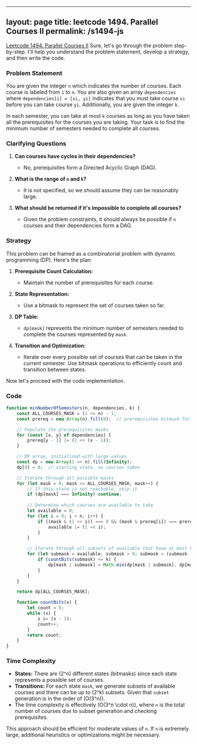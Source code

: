 
---
layout: page
title: leetcode 1494. Parallel Courses II
permalink: /s1494-js
---
[Leetcode 1494. Parallel Courses II](https://algoadvance.github.io/algoadvance/l1494)
Sure, let's go through the problem step-by-step. I'll help you understand the problem statement, develop a strategy, and then write the code.

### Problem Statement

You are given the integer `n` which indicates the number of courses. Each course is labeled from `1` to `n`. You are also given an array `dependencies` where `dependencies[i] = [xi, yi]` indicates that you must take course `xi` before you can take course `yi`. Additionally, you are given the integer `k`.

In each semester, you can take at most `k` courses as long as you have taken all the prerequisites for the courses you are taking. Your task is to find the minimum number of semesters needed to complete all courses.

### Clarifying Questions

1. **Can courses have cycles in their dependencies?** 
   - No, prerequisites form a Directed Acyclic Graph (DAG).
   
2. **What is the range of `n` and `k`?**
   - It is not specified, so we should assume they can be reasonably large.

3. **What should be returned if it's impossible to complete all courses?**
   - Given the problem constraints, it should always be possible if `n` courses and their dependencies form a DAG.

### Strategy

This problem can be framed as a combinatorial problem with dynamic programming (DP). Here's the plan:

1. **Prerequisite Count Calculation:**
   - Maintain the number of prerequisites for each course.

2. **State Representation:**
   - Use a bitmask to represent the set of courses taken so far.

3. **DP Table:**
   - `dp[mask]` represents the minimum number of semesters needed to complete the courses represented by `mask`.

4. **Transition and Optimization:**
   - Iterate over every possible set of courses that can be taken in the current semester. Use bitmask operations to efficiently count and transition between states.
   
Now let's proceed with the code implementation.

### Code

```javascript
function minNumberOfSemesters(n, dependencies, k) {
    const ALL_COURSES_MASK = (1 << n) - 1;
    const prereq = new Array(n).fill(0);  // prerequisites bitmask for each course

    // Populate the prerequisites masks
    for (const [x, y] of dependencies) {
        prereq[y - 1] |= (1 << (x - 1));
    }

    // DP array, initialized with large values
    const dp = new Array(1 << n).fill(Infinity);
    dp[0] = 0;  // starting state, no courses taken

    // Iterate through all possible masks
    for (let mask = 0; mask <= ALL_COURSES_MASK; mask++) {
        // If this state is not reachable, skip it
        if (dp[mask] === Infinity) continue;
        
        // Determine which courses are available to take
        let available = 0;
        for (let i = 0; i < n; i++) {
            if ((mask & (1 << i)) === 0 && (mask & prereq[i]) === prereq[i]) {
                available |= (1 << i);
            }
        }

        // Iterate through all subsets of available that have at most k courses
        for (let submask = available; submask > 0; submask = (submask - 1) & available) {
            if (countBits(submask) <= k) {
                dp[mask | submask] = Math.min(dp[mask | submask], dp[mask] + 1);
            }
        }
    }

    return dp[ALL_COURSES_MASK];

    function countBits(x) {
        let count = 0;
        while (x) {
            x &= (x - 1);
            count++;
        }
        return count;
    }
}
```

### Time Complexity

- **States:** There are \(2^n\) different states (bitmasks) since each state represents a possible set of courses.
- **Transitions:** For each state `mask`, we generate subsets of available courses and there can be up to \(2^k\) subsets. Given that `subset` generation is in the order of \(O(3^n)\).
- The time complexity is effectively \(O(3^n \cdot n)\), where `n` is the total number of courses due to subset generation and checking prerequisites.

This approach should be efficient for moderate values of `n`. If `n` is extremely large, additional heuristics or optimizations might be necessary.